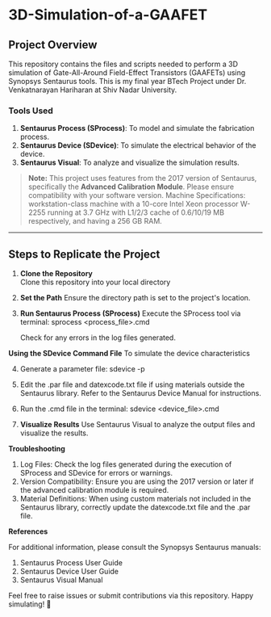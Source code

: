 # 3D-Simulation-of-a-GAAFET

## Project Overview

This repository contains the files and scripts needed to perform a 3D simulation of Gate-All-Around Field-Effect Transistors (GAAFETs) using Synopsys Sentaurus tools. This is my final year BTech Project under Dr. Venkatnarayan Hariharan at Shiv Nadar University.
### Tools Used
1. **Sentaurus Process (SProcess)**: To model and simulate the fabrication process.  
2. **Sentaurus Device (SDevice)**: To simulate the electrical behavior of the device.  
3. **Sentaurus Visual**: To analyze and visualize the simulation results.  

> **Note:** This project uses features from the 2017 version of Sentaurus, specifically the **Advanced Calibration Module**. Please ensure compatibility with your software version.
> Machine Specifications: workstation-class machine with a 10-core Intel Xeon processor W-2255 running at 3.7 GHz with L1/2/3 cache of 0.6/10/19 MB respectively, and having a 256 GB RAM.

---

## Steps to Replicate the Project

1. **Clone the Repository**  
   Clone this repository into your local directory

2. **Set the Path**
   Ensure the directory path is set to the project's location.

3. **Run Sentaurus Process (SProcess)**
   Execute the SProcess tool via terminal:
   sprocess <process_file>.cmd

   Check for any errors in the log files generated.

**Using the SDevice Command File**
To simulate the device characteristics

4. Generate a parameter file:
   sdevice -p

5. Edit the .par file and datexcode.txt file if using materials outside the Sentaurus library. Refer to the Sentaurus Device Manual for instructions.

6. Run the .cmd file in the terminal:
   sdevice <device_file>.cmd

7. **Visualize Results**
   Use Sentaurus Visual to analyze the output files and visualize the results.

**Troubleshooting**

1) Log Files: Check the log files generated during the execution of SProcess and SDevice for errors or warnings.
2) Version Compatibility: Ensure you are using the 2017 version or later if the advanced calibration module is required.
3) Material Definitions: When using custom materials not included in the Sentaurus library, correctly update the datexcode.txt file and the .par file.

**References**

For additional information, please consult the Synopsys Sentaurus manuals:

1) Sentaurus Process User Guide
2) Sentaurus Device User Guide
3) Sentaurus Visual Manual

Feel free to raise issues or submit contributions via this repository. Happy simulating! 🚀
